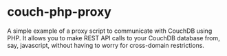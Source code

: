 couch-php-proxy
===============

A simple example of a proxy script to communicate with CouchDB using PHP. It allows you to make REST API calls to your CouchDB database from, say, javascript, without having to worry for cross-domain restrictions.
